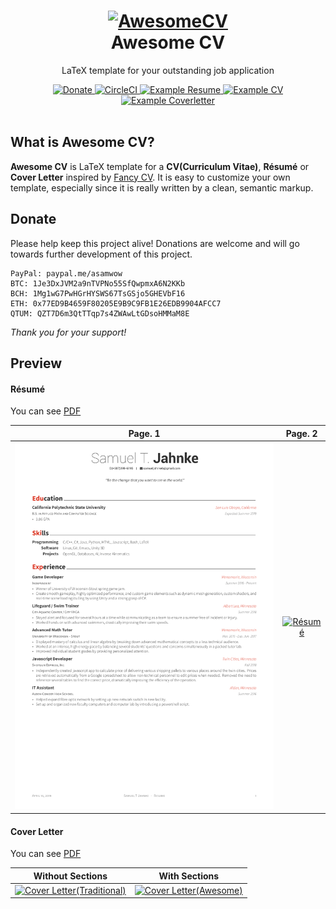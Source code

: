 <h1 align="center">
  <a href="https://github.com/asamwow/Awesome-CV" title="AwesomeCV Documentation">
    <img alt="AwesomeCV" src="https://github.com/asamwow/Awesome-CV/raw/master/icon.png" width="200px" height="200px" />
  </a>
  <br />
  Awesome CV
</h1>

<p align="center">
  LaTeX template for your outstanding job application
</p>

<div align="center">
  <a href="https://www.paypal.me/asamwow">
    <img alt="Donate" src="https://img.shields.io/badge/Donate-PayPal-blue.svg" />
  </a>
  <a href="https://circleci.com/gh/asamwow/Awesome-CV">
    <img alt="CircleCI" src="https://circleci.com/gh/asamwow/Awesome-CV.svg?style=shield" />
  </a>
  <a href="https://raw.githubusercontent.com/asamwow/Awesome-CV/master/examples/resume.pdf">
    <img alt="Example Resume" src="https://img.shields.io/badge/resume-pdf-green.svg" />
  </a>
  <a href="https://raw.githubusercontent.com/asamwow/Awesome-CV/master/examples/cv.pdf">
    <img alt="Example CV" src="https://img.shields.io/badge/cv-pdf-green.svg" />
  </a>
  <a href="https://raw.githubusercontent.com/asamwow/Awesome-CV/master/examples/coverletter.pdf">
    <img alt="Example Coverletter" src="https://img.shields.io/badge/coverletter-pdf-green.svg" />
  </a>
</div>

<br />

## What is Awesome CV?

**Awesome CV** is LaTeX template for a **CV(Curriculum Vitae)**, **Résumé** or **Cover Letter** inspired by [Fancy CV](https://www.sharelatex.com/templates/cv-or-resume/fancy-cv). It is easy to customize your own template, especially since it is really written by a clean, semantic markup.


## Donate

Please help keep this project alive! Donations are welcome and will go towards further development of this project.

    PayPal: paypal.me/asamwow
    BTC: 1Je3DxJVM2a9nTVPNo55SfQwpmxA6N2KKb
    BCH: 1Mg1wG7PwHGrHYSWS67TsGSjo5GHEVbF16
    ETH: 0x77ED9B4659F80205E9B9C9FB1E26EDB9904AFCC7
    QTUM: QZT7D6m3QtTTqp7s4ZWAwLtGDsoHMMaM8E

*Thank you for your support!*

## Preview

#### Résumé

You can see [PDF](https://raw.githubusercontent.com/asamwow/Awesome-CV/master/examples/resume.pdf)

| Page. 1 | Page. 2 |
|:---:|:---:|
| [![Résumé](https://raw.githubusercontent.com/asamwow/Awesome-CV/master/examples/resume-0.png)](https://raw.githubusercontent.com/asamwow/Awesome-CV/master/examples/resume.pdf)  | [![Résumé](https://raw.githubusercontent.com/asamwow/Awesome-CV/master/examples/resume-1.png)](https://raw.githubusercontent.com/asamwow/Awesome-CV/master/examples/resume.pdf) |

#### Cover Letter

You can see [PDF](https://raw.githubusercontent.com/asamwow/Awesome-CV/master/examples/coverletter.pdf)

| Without Sections | With Sections |
|:---:|:---:|
| [![Cover Letter(Traditional)](https://raw.githubusercontent.com/asamwow/Awesome-CV/master/examples/coverletter-0.png)](https://raw.githubusercontent.com/asamwow/Awesome-CV/master/examples/coverletter.pdf)  | [![Cover Letter(Awesome)](https://raw.githubusercontent.com/asamwow/Awesome-CV/master/examples/coverletter-1.png)](https://raw.githubusercontent.com/asamwow/Awesome-CV/master/examples/coverletter.pdf) |